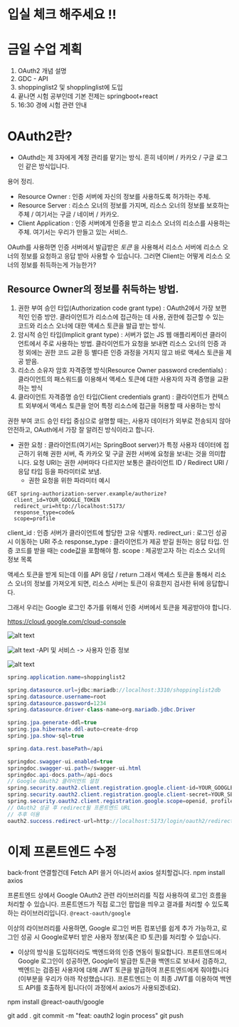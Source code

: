 # 입실 체크 해주세요 !!
# 금일 수업 계획
1. OAuth2 개념 설명
2. GDC - API
3. shoppinglist2 및 shopplinglist에 도입
4. 끝나면 시험 공부인데 기본 전제는 springboot+react
5. 16:30 경에 시험 관련 안내

# OAuth2란?
- OAuthd는 제 3자에게 계정 관리를 맡기는 방식. 흔히 네이버 / 카카오 / 구글 로그인 같은 방식입니다.

용어 정리.
- Resource Owner : 인증 서버에 자신의 정보를 사용하도록 허가하는 주체.
- Resource Server : 리소스 오너의 정보를 가지며, 리소스 오너의 정보를 보호하는 주체 / 여기서는 구글 / 네이버 / 카카오.
- Client Application : 인증 서버에게 인증을 받고 리소스 오너의 리소스를 사용하는 주체. 여기서는 우리가 만들고 있는 서비스.

OAuth를 사용하면 인증 서버에서 발급받은 _토큰_ 을 사용해서 리소스 서버에 리소스 오너의 정보를 요청하고 응답 받아 사용할 수 있습니다. 그러면 Client는 어떻게 리소스 오너의 정보를 취득하는게 가능한가?

## Resource Owner의 정보를 취득하는 방법.
1. 권한 부여 승인 타입(Authorization code grant type) : OAuth2에서 가장 보편적인 인증 방안. 클라이언트가 리소스에 접근하는 데 사용, 권한에 접근할 수 있는 코드와 리소스 오너에 대한 액세스 토큰을 발급 받는 방식.
2. 암시적 승인 타입(Implicit grant type) : 서버가 없는 JS 웹 애플리케이션 클라이언트에서 주로 사용하는 방법. 클라이언트가 요청을 보내면 리소스 오너의 인증 과정 외에는 권한 코드 교환 등 별다른 인증 과정을 거치지 않고 바로 액세스 토큰을 제공 받음.
3. 리소스 소유자 암호 자격증명 방식(Resource Owner password credentials) : 클라이언트의 패스워드를 이용해서 액세스 토큰에 대한 사용자의 자격 증명을 교환하는 방식
4. 클라이언트 자격증명 승인 타입(Client credentials grant) : 클라이언트가 컨텍스트 외부에서 액세스 토큰을 얻어 특정 리소스에 접근을 허용할 때 사용하는 방식

권한 부여 코드 승인 타입 중심으로 설명할 때는, 사용자 데이터가 외부로 전송되지 않아 안전하고, OAuth에서 가장 잘 알려진 방식이라고 합니다.

- 권한 요청 : 클라이언트(여기서는 SpringBoot server)가 특정 사용자 데이터에 접근하기 위해 권한 서버, 즉 카카오 및 구글 권한 서버에 요청을 보내는 것을 의미합니다. 요청 URI는 권한 서버마다 다르지만 보통은 클라이언트 ID / Redirect URI / 응답 타입 등을 파라미터로 보냄.
  - 권한 요청을 위한 파라미터 예시
```
GET spring-authorization-server.example/authorize?
  client_id=YOUR_GOOGLE_TOKEN
  redirect_uri=http://localhost:5173/
  response_type=code&
  scope=profile
```
client_id : 인증 서버가 클라이언트에 할당한 고유 식별자.
redirect_uri : 로그인 성공 시 이동하는 URI 주소
response_type : 클라이언트가 제공 받길 원하는 응답 타입. 인증 코드를 받을 때는 code값을 포함해야 함.
scope : 제공받고자 하는 리소스 오너의 정보 목록

액세스 토큰을 받게 되는데 이를 API 응답 / return
그래서 액세스 토큰을 통해서 리소스 오너의 정보를 가져오게 되면, 리소스 서버는 토큰이 유효한지 검사한 뒤에 응답합니다.

그래서 우리는 Google 로그인 추가를 위해서 인증 서버에서 토큰을 제공받아야 합니다.

https://cloud.google.com/cloud-console

![alt text](image.png)

![alt text](image-1.png)
-API 및 서비스 -> 사용자 인증 정보

![alt text](image-2.png)


```java
spring.application.name=shoppinglist2

spring.datasource.url=jdbc:mariadb://localhost:3310/shoppinglist2db
spring.datasource.username=root
spring.datasource.password=1234
spring.datasource.driver-class-name=org.mariadb.jdbc.Driver

spring.jpa.generate-ddl=true
spring.jpa.hibernate.ddl-auto=create-drop
spring.jpa.show-sql=true

spring.data.rest.basePath=/api

springdoc.swagger-ui.enabled=true
springdoc.swagger-ui.path=/swagger-ui.html
springdoc.api-docs.path=/api-docs
// Google OAuth2 클라이언트 설정
spring.security.oauth2.client.registration.google.client-id=YOUR_GOOGLE_CLIENT_ID
spring.security.oauth2.client.registration.google.client-secret=YOUR_SECRET_KEY
spring.security.oauth2.client.registration.google.scope=openid, profile, email
// OAuth2 성공 후 redirect될 프론트엔드 URL
// 추후 이용
oauth2.success.redirect-url=http://localhost:5173/login/oauth2/redirect
```

# 이제 프론트엔드 수정
back-front 연결할건데 Fetch API 쓸거 아니라서 axios 설치할겁니다.
npm install axios

프론트엔드 상에서 Google OAuth2 관련 라이브러리를 직접 사용하여 로그인 흐름을 처리할 수 있습니다.
프론트엔드가 직접 로그인 팝업을 띄우고 결과를 처리할 수 있도록 하는 라이브러리입니다.
`@react-oauth/google`

이상의 라이브러리를 사용하면, Google 로그인 버튼 컴포넌를 쉽게 추가 가능하고, 로그인 성공 시 Google로부터 받은 사용자 정보(혹은 ID 토큰)를 처리할 수 있습니다.

- 이상의 방식을 도입하더라도 백엔드와의 인증 연동이 필요합니다. 
프론트엔드에서 Google 로그인이 성공하면, Google이 발급한 토큰을 백엔드로 보내서 검증하고, 백엔드는 검증된 사용자에 대해 JWT 토큰을 발급하여 프론트엔드에게 줘야합니다(이부분을 우리가 아까 작성했습니다). 프론트엔드는 이 최종 JWT를 이용하여 백엔드 API를 호출하게 됩니다(이 과정에서 axios가 사용되겠네요).

npm install @react-oauth/google

git add .
git commit -m "feat: oauth2 login process"
git push